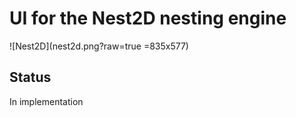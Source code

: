 # UI for the Nest2D nesting engine


![Nest2D](nest2d.png?raw=true =835x577)

## Status

In implementation